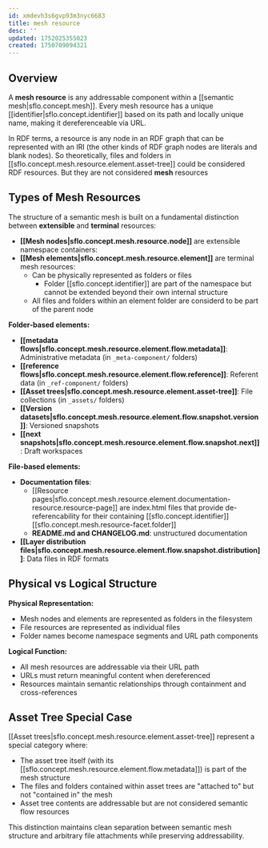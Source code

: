 ```yaml
---
id: xmdevh3s6gvp93m3nyc6683
title: mesh resource
desc: ''
updated: 1752025355023
created: 1750709094321
---
```


## Overview

A **mesh resource** is any addressable component within a [[semantic mesh|sflo.concept.mesh]]. Every mesh resource has a unique [[identifier|sflo.concept.identifier]] based on its path and locally unique name, making it dereferenceable via URL.

In RDF terms, a resource is any node in an RDF graph that can be represented with an IRI (the other kinds of RDF graph nodes are literals and blank nodes). So theoretically, files and folders in [[sflo.concept.mesh.resource.element.asset-tree]] could be considered RDF resources. But they are not considered **mesh** resources

## Types of Mesh Resources

The structure of a semantic mesh is built on a fundamental distinction between **extensible** and **terminal** resources:

- **[[Mesh nodes|sflo.concept.mesh.resource.node]]** are extensible namespace containers:
- **[[Mesh elements|sflo.concept.mesh.resource.element]]** are terminal mesh resources:
  - Can be physically represented as folders or files
    - Folder [[sflo.concept.identifier]] are part of the namespace but cannot be extended beyond their own internal structure
  - All files and folders within an element folder are considerd to be part of the parent node

**Folder-based elements:**


- **[[metadata flows|sflo.concept.mesh.resource.element.flow.metadata]]**: Administrative metadata (in `_meta-component/` folders)
- **[[reference flows|sflo.concept.mesh.resource.element.flow.reference]]**: Referent data (in `_ref-component/` folders)
- **[[Asset trees|sflo.concept.mesh.resource.element.asset-tree]]**: File collections (in `_assets/` folders)
- **[[Version datasets|sflo.concept.mesh.resource.element.flow.snapshot.version]]**: Versioned snapshots
- **[[next snapshots|sflo.concept.mesh.resource.element.flow.snapshot.next]]**: Draft workspaces

**File-based elements:**
- **Documentation files**: 
  - [[Resource pages|sflo.concept.mesh.resource.element.documentation-resource.resource-page]] are index.html files that provide de-referencability for their containing [[sflo.concept.identifier]] [[sflo.concept.mesh.resource-facet.folder]]
  - **README.md and CHANGELOG.md**: unstructured documentation
- **[[Layer distribution files|sflo.concept.mesh.resource.element.flow.snapshot.distribution]]**: Data files in RDF formats

## Physical vs Logical Structure

**Physical Representation:**
- Mesh nodes and elements are represented as folders in the filesystem
- File resources are represented as individual files
- Folder names become namespace segments and URL path components

**Logical Function:**
- All mesh resources are addressable via their URL path
- URLs must return meaningful content when dereferenced
- Resources maintain semantic relationships through containment and cross-references

## Asset Tree Special Case

[[Asset trees|sflo.concept.mesh.resource.element.asset-tree]] represent a special category where:
- The asset tree itself (with its [[sflo.concept.mesh.resource.element.flow.metadata]]) is part of the mesh structure
- The files and folders contained within asset trees are "attached to" but not "contained in" the mesh
- Asset tree contents are addressable but are not considered semantic flow resources

This distinction maintains clean separation between semantic mesh structure and arbitrary file attachments while preserving addressability.
